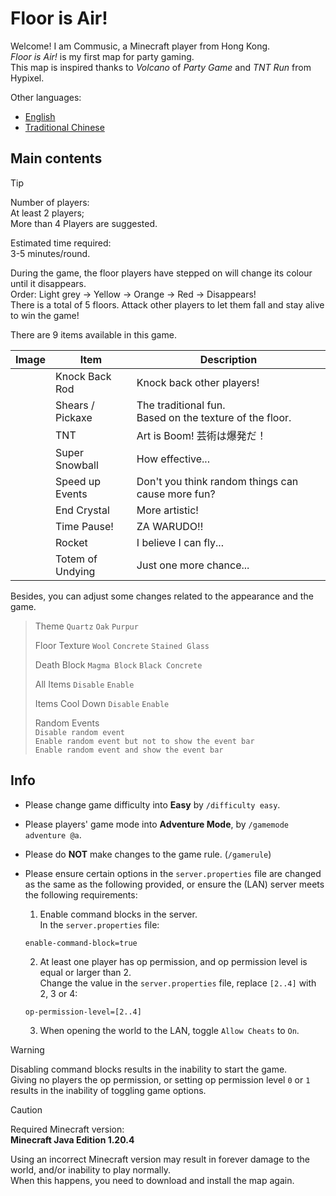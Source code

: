# Floor is Air!

Welcome! I am Commusic, a Minecraft player from Hong Kong.<br>
_Floor is Air!_ is my first map for party gaming.<br>
This map is inspired thanks to _Volcano_ of _Party Game_ and _TNT Run_ from Hypixel.

Other languages:

- [English](README.md)
- [Traditional Chinese](README.zh-Hant.md)

## Main contents

> [!TIP]
>
> Number of players:<br>
> At least 2 players;<br>
> More than 4 Players are suggested.
>
> Estimated time required:<br>
> 3-5 minutes/round.

During the game, the floor players have stepped on will change its colour until it disappears.<br>
Order: Light grey → Yellow → Orange → Red → Disappears!<br>
There is a total of 5 floors. Attack other players to let them fall and stay alive to win the game!

There are 9 items available in this game.

| Image | Item             | Description                                                |
|-------|------------------|------------------------------------------------------------|
|       | Knock Back Rod   | Knock back other players!                                  |
|       | Shears / Pickaxe | The traditional fun.<br>Based on the texture of the floor. |
|       | TNT              | Art is Boom! 芸術は爆発だ！                                       |
|       | Super Snowball   | How effective...                                           |
|       | Speed up Events  | Don't you think random things can cause more fun?          |
|       | End Crystal      | More artistic!                                             |
|       | Time Pause!      | ZA WARUDO!!                                                |
|       | Rocket           | I believe I can fly...                                     |
|       | Totem of Undying | Just one more chance...                                    |

Besides, you can adjust some changes related to the appearance and the game.

> Theme `Quartz` `Oak` `Purpur`
>
> Floor Texture `Wool` `Concrete` `Stained Glass`
> 
> Death Block `Magma Block` `Black Concrete`
> 
> All Items `Disable` `Enable`
> 
> Items Cool Down `Disable` `Enable`
> 
> Random Events<br>
> `Disable random event`<br>
> `Enable random event but not to show the event bar`<br>
> `Enable random event and show the event bar`

## Info

- Please change game difficulty into **Easy** by `/difficulty easy`.

- Please players' game mode into **Adventure Mode**, by `/gamemode adventure @a`.

- Please do **NOT** make changes to the game rule. (`/gamerule`)

- Please ensure certain options in the `server.properties` file are changed as the same as the following provided, or ensure the (LAN) server meets the following requirements:

  1. Enable command blocks in the server.<br>In the `server.properties` file:
    ```
  enable-command-block=true
    ```
  
  2. At least one player has op permission, and op permission level is equal or larger than 2.<br>Change the value in the `server.properties` file, replace `[2..4]` with 2, 3 or 4:
  
    ```
  op-permission-level=[2..4]
    ```

  3. When opening the world to the LAN, toggle `Allow Cheats` to `On`.

> [!WARNING]
>
> Disabling command blocks results in the inability to start the game.<br>
> Giving no players the op permission, or setting op permission level `0` or `1` results in the inability of toggling game options.

> [!CAUTION]
>
> Required Minecraft version:<br>
> **Minecraft Java Edition 1.20.4**
>
> Using an incorrect Minecraft version may result in forever damage to the world, and/or inability to play normally.<br>
> When this happens, you need to download and install the map again.
